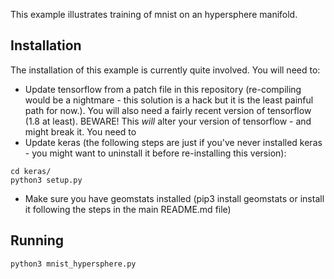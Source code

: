 This example illustrates training of mnist on an hypersphere manifold.

## Installation

The installation of this example is currently quite involved. You will need to:

- Update tensorflow from a patch file in this repository (re-compiling would be a nightmare - this solution is a hack but it is the least painful path for now.). You will also need a fairly recent version of tensorflow (1.8 at least). BEWARE! This *will* alter your version of tensorflow - and might break it. You need to
- Update keras (the following steps are just if you've never installed keras - you might want to uninstall it before re-installing this version):
```
cd keras/
python3 setup.py
```
- Make sure you have geomstats installed (pip3 install geomstats or install it following the steps in the main README.md file)

## Running

```
python3 mnist_hypersphere.py
```
